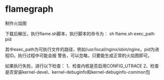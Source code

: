 flamegraph
==========

制作火焰图


  下载后解压，执行flame.sh脚本，执行脚本的命令为：
    sh flame.sh exec_path pid
    
  其中exec_path为可执行文件的路径，例如/usr/local/nginx/sbin/nginx，pid为进程ID。执行过程中可能会报
警告，可以忽略，只要能生成正常的火焰图即可。
  
  如果执行失败，进行以下检查：
  1、检查内核是否启用CONFIG_UTRACE
  2、检查是否安装kernel-devel、kernel-debuginfo和kernel-debuginfo-common包
